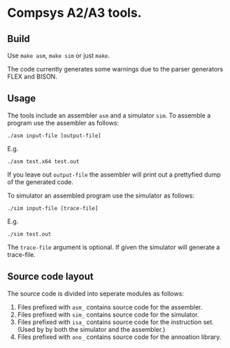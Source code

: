# Compsys A2/A3 tools.

## Build

Use `make asm`, `make sim` or just `make`.

The code currently generates some warnings due to the parser generators FLEX and BISON.

## Usage

The tools include an assembler `asm` and a simulator `sim`. To assemble a program use the assembler as follows:

    ./asm input-file [output-file]

E.g.

    ./asm test.x64 test.out

If you leave out `output-file` the assembler will print out a prettyfied dump of the generated code.

To simulator an assembled program use the simulator as follows:

    ./sim input-file [trace-file]

E.g.

    ./sim test.out

The `trace-file` argument is optional. If given the simulator will generate a trace-file.

## Source code layout

The source code is divided into seperate modules as follows:

  1) Files prefixed with `asm_` contains source code for the assembler.
  2) Files prefixed with `sim_` contains source code for the simulator.
  3) Files prefixed with `isa_` contains source code for the instruction set. (Used by by both the simulator and the assembler.)
  4) Files prefixed with `ano_` contains source code for the annoation library.
